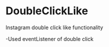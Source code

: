 # DoubleClickLike


Instagram double click like functionality

-Used eventListener of double click 

